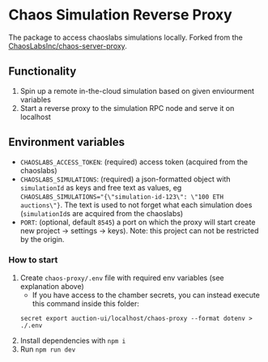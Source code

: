 # Chaos Simulation Reverse Proxy

The package to access chaoslabs simulations locally. Forked from the [ChaosLabsInc/chaos-server-proxy](https://github.com/ChaosLabsInc/chaos-server-proxy).

## Functionality

1. Spin up a remote in-the-cloud simulation based on given enviourment variables
2. Start a reverse proxy to the simulation RPC node and serve it on localhost

## Environment variables

- `CHAOSLABS_ACCESS_TOKEN`: (required) access token (acquired from the chaoslabs)
- `CHAOSLABS_SIMULATIONS`: (required) a json-formatted object with `simulationId` as keys and free text as values, eg `CHAOSLABS_SIMULATIONS="{\"simulation-id-123\": \"100 ETH auctions\"}`. The text is used to not forget what each simulation does (`simulationId`s are acquired from the chaoslabs)
- `PORT`: (optional, default `8545`) a port on which the proxy will start
  create new project -> settings -> keys). Note: this project can not be restricted by the origin.

### How to start

1. Create `chaos-proxy/.env` file with required env variables (see explanation above)
    - If you have access to the chamber secrets, you can instead execute this command inside this folder:
    ```
    secret export auction-ui/localhost/chaos-proxy --format dotenv > ./.env
    ```
2. Install dependencies with `npm i`
3. Run `npm run dev`
